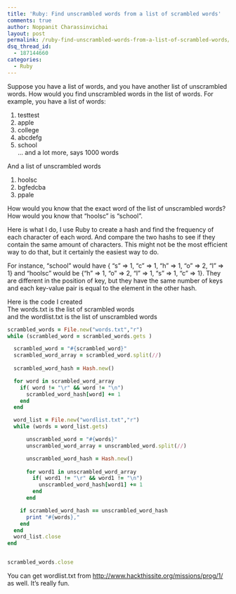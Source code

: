 ```yaml
---
title: 'Ruby: Find unscrambled words from a list of scrambled words'
comments: true
author: Noppanit Charassinvichai
layout: post
permalink: /ruby-find-unscrambled-words-from-a-list-of-scrambled-words/
dsq_thread_id:
  - 187144660
categories:
  - Ruby
---
```

Suppose you have a list of words, and you have another list of unscrambled words. How would you find unscrambled words in the list of words. For example, you have a list of words:

1. testtest  
2. apple  
3. college  
4. abcdefg  
5. school  
&#8230; and a lot more, says 1000 words

And a list of unscrambled words  
1. hoolsc  
2. bgfedcba  
3. ppale

How would you know that the exact word of the list of unscrambled words? How would you know that &#8220;hoolsc&#8221; is &#8220;school&#8221;.

Here is what I do, I use Ruby to create a hash and find the frequency of each character of each word. And compare the two hashs to see if they contain the same amount of characters. This might not be the most efficient way to do that, but it certainly the easiest way to do. 

For instance, &#8220;school&#8221; would have { &#8220;s&#8221; => 1, &#8220;c&#8221; => 1, &#8220;h&#8221; => 1, &#8220;o&#8221; => 2, &#8220;l&#8221; => 1} and &#8220;hoolsc&#8221; would be {&#8220;h&#8221; => 1, &#8220;o&#8221; => 2, &#8220;l&#8221; => 1, &#8220;s&#8221; => 1, &#8220;c&#8221; => 1}. They are different in the position of key, but they have the same number of keys and each key-value pair is equal to the element in the other hash. 

Here is the code I created  
The words.txt is the list of scrambled words  
and the wordlist.txt is the list of unscrambled words

``` ruby
scrambled_words = File.new("words.txt","r")
while (scrambled_word = scrambled_words.gets )

  scrambled_word = "#{scrambled_word}"
  scrambled_word_array = scrambled_word.split(//)
  
  scrambled_word_hash = Hash.new()

  for word in scrambled_word_array
    if( word != "\r" && word != "\n")
      scrambled_word_hash[word] += 1
    end
  end

  word_list = File.new("wordlist.txt","r")
  while (words = word_list.gets)

      unscrambled_word = "#{words}"
      unscrambled_word_array = unscrambled_word.split(//)

      unscrambled_word_hash = Hash.new()
      
      for word1 in unscrambled_word_array
        if( word1 != "\r" && word1 != "\n")
          unscrambled_word_hash[word1] += 1
        end
      end

    if scrambled_word_hash == unscrambled_word_hash
      print "#{words},"
    end
  end
  word_list.close
end


scrambled_words.close
```

You can get wordlist.txt from <http://www.hackthissite.org/missions/prog/1/> as well. It&#8217;s really fun.
